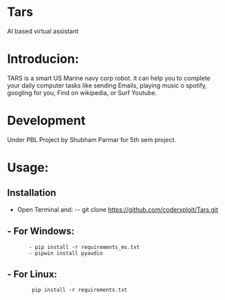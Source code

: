 # Tars
AI based virtual assistant


# Introducion:
TARS is a smart US Marine navy corp robot.
it can help you to complete your daily computer tasks like sending Emails, playing music o spotify, googling for you, Find on wikipedia, or Surf Youtube.

# Development
Under PBL Project by Shubham Parmar for 5th sem project.

# Usage:
## Installation
  - Open Terminal and:
  -- git clone https://github.com/coderxploit/Tars.git

## - For Windows:
           - pip install -r requirements_ms.txt
           - pipwin install pyaudio
## - For Linux:
            pip install -r requirements.txt
